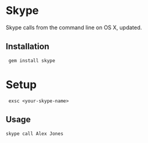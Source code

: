 # Skype

Skype calls from the command line on OS X, updated.

## Installation

     gem install skype

# Setup
 
     exsc <your-skype-name>

 

## Usage

```sh
skype call Alex Jones
```
